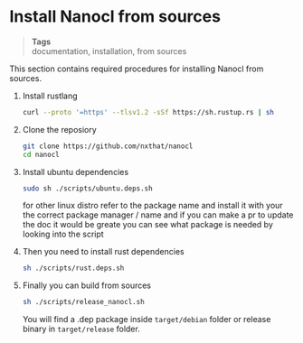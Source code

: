 <h1 id="nxtmdoc-meta-title">Install Nanocl from sources</h1>

<blockquote class="tags">
 <strong>Tags</strong>
 </br>
 <span id="nxtmdoc-meta-keywords">
  documentation, installation, from sources
 </span>
</blockquote>

<p id="nxtmdoc-meta-description">
This section contains required procedures for installing Nanocl from sources.
</p>

1.  Install rustlang

    ```sh
    curl --proto '=https' --tlsv1.2 -sSf https://sh.rustup.rs | sh
    ```

2.  Clone the reposiory

    ```sh
    git clone https://github.com/nxthat/nanocl
    cd nanocl
    ```

3.  Install ubuntu dependencies

    ```sh
    sudo sh ./scripts/ubuntu.deps.sh
    ```

    for other linux distro refer to the package name and install it with your the
    correct package manager / name and if you can make a pr to update the doc it
    would be greate you can see what package is needed by looking into the script


4.  Then you need to install rust dependencies

    ```sh
    sh ./scripts/rust.deps.sh
    ```

5.  Finally you can build from sources

    ```sh
    sh ./scripts/release_nanocl.sh
    ```

    You will find a .dep package inside `target/debian` folder or release binary in
    `target/release` folder.
